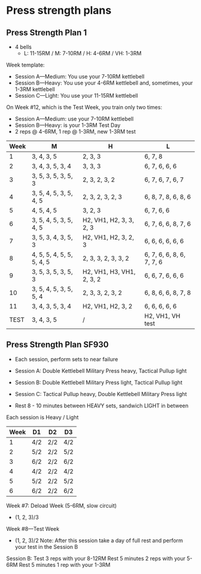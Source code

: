 # Press strength plans

## Press Strength Plan 1

- 4 bells
  - L: 11-15RM / M: 7-10RM / H: 4-6RM / VH: 1-3RM

Week template:
  - Session A—Medium: You use your 7-10RM kettlebell
  - Session B—Heavy: You use your 4-6RM kettlebell and, sometimes, your 1-3RM kettlebell
  - Session C—Light: You use your 11-15RM kettlebell

On Week #12, which is the Test Week, you train only two times:
  - Session A—Medium:  use your 7-10RM kettlebell
  - Session B—Heavy:  is your 1-3RM Test Day
  - 2 reps @ 4-6RM, 1 rep @ 1-3RM, new 1-3RM test

Week | M | H | L
--- | ---  | --- | ---
1 | 3, 4, 3, 5 | 2, 3, 3 | 6, 7, 8
2 | 3, 4, 3, 5, 3, 4 | 3, 3, 3 | 6, 7, 6, 6, 6
3 | 3, 5, 3, 5, 3, 5, 3 | 2, 3, 2, 3, 2 | 6, 7, 6, 7, 6, 7
4 | 3, 5, 4, 5, 3, 5, 4, 5 | 2, 3, 2, 3, 2, 3 | 6, 8, 7, 8, 6, 8, 6
5 | 4, 5, 4, 5 | 3, 2, 3 | 6, 7, 6, 6
6 | 3, 5, 4, 5, 3, 5, 4, 5 | H2, VH1, H2, 3, 3, 2, 3 | 6, 7, 6, 6, 8, 7, 6
7 | 3, 5, 3, 4, 3, 5, 3 | H2, VH1, H2, 3, 2, 3 |  6, 6, 6, 6, 6, 6
8 | 4, 5, 5, 4, 5, 5, 5, 4, 5 |  2, 3, 3, 2, 3, 3, 2 | 6, 7, 6, 6, 8, 6, 7, 7, 6
9 | 3, 5, 3, 5, 3, 5, 3 | H2, VH1, H3, VH1, 2, 3, 2 | 6, 6, 7, 6, 6, 6
10 | 3, 5, 4, 5, 3, 5, 5, 4 |  2, 3, 3, 2, 3, 2 | 6, 8, 6, 6, 8, 7, 8
11 | 3, 4, 3, 5, 3, 4 | H2, VH1, H2, 3, 2 |  6, 6, 6, 6, 6
TEST | 3, 4, 3, 5 | / | H2, VH1, VH test


## Press Strength Plan SF930

- Each session, perform sets to near failure
  
- Session A: Double Kettlebell Military Press heavy, Tactical Pullup light
- Session B: Double Kettlebell Military Press light, Tactical Pullup light
- Session C: Tactical Pullup heavy, Double Kettlebell Military Press light

- Rest 8 - 10 minutes between HEAVY sets, sandwich LIGHT in between

Each session is Heavy / Light


Week | D1 | D2 | D3
--- | ---  | --- | ---
1 | 4/2 | 2/2 | 4/2 
2 | 5/2 | 2/2 | 5/2
3 | 6/2 | 2/2 | 6/2
4 | 4/2 | 2/2 | 4/2
5 | 5/2 | 2/2 | 5/2
6 | 6/2 | 2/2 | 6/2


Week #7: Deload Week (5-6RM, slow circuit)
- (1, 2, 3)/3

Week #8—Test Week
- (1, 2, 3)/2
Note: After this session take a day of full rest and perform your test in the Session B

Session B: Test
3 reps with your 8-12RM
Rest 5 minutes
2 reps with your 5-6RM
Rest 5 minutes
1 rep with your 1-3RM
